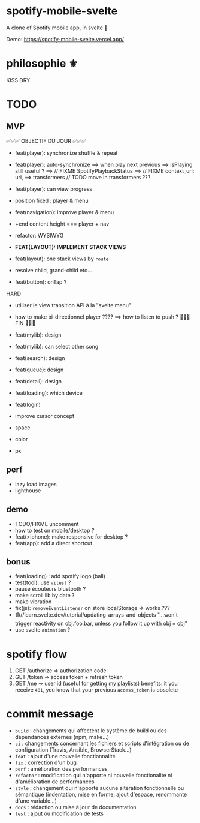 # spotify-mobile-svelte

A clone of Spotify mobile app, in svelte 🚀

Demo: https://spotify-mobile-svelte.vercel.app/

# philosophie ⚜️

KISS
DRY

# TODO

## MVP

✅✅✅ OBJECTIF DU JOUR ✅✅✅

- feat(player): synchronize shuffle & repeat
- feat(player): auto-synchronize
  ==> when play next previous
  ==> isPlaying still useful ?
  ==> // FIXME SpotifyPlaybackStatus
  ==> // FIXME context_uri: uri,
  ==> transformers // TODO move in transformers ???

- feat(player): can view progress
- position fixed : player & menu
- feat(navigation): improve player & menu
- +end content height === player + nav
- refactor: WYSIWYG
- **FEAT(LAYOUT): IMPLEMENT STACK VIEWS**
- feat(layout): one stack views by `route`
- resolve child, grand-child etc...
- feat(button): onTap ?

HARD

- utiliser le view transition API à la "svelte menu"
- how to make bi-directionnel player ????
  ==> how to listen to push ?
  🎉🎉🎉 FIN 🎉🎉🎉

- feat(mylib): design
- feat(mylib): can select other song

- feat(search): design
- feat(queue): design
- feat(detail): design
- feat(loading): which device
- feat(login)

- improve cursor concept

- space
- color
- px

## perf

- lazy load images
- lighthouse

## demo

- TODO/FIXME uncomment
- how to test on mobile/desktop ?
- feat(>iphone): make responsive for desktop ?
- feat(app): add a direct shortcut

## bonus

- feat(loading) : add spotify logo (ball)
- test(tool): use `vitest` ?
- pause écouteurs bluetooth ?
- make scroll lib by date ?
- make vibration
- fix(js): `removeEventListener` on store localStorage => works ???
- 🟢//learn.svelte.dev/tutorial/updating-arrays-and-objects
  "...won't trigger reactivity on obj.foo.bar, unless you follow it up with obj = obj"
- use svelte `animation` ?

# spotify flow

1. GET /authorize => authorization code
2. GET /token => access token + refresh token
3. GET /me => user id (useful for getting my playlists)
   benefits: it you receive `401`, you know that your previous `access_token` is obsolete

# commit message

- `build` : changements qui affectent le système de build ou des dépendances externes (npm, make...)
- `ci` : changements concernant les fichiers et scripts d'intégration ou de configuration (Travis, Ansible, BrowserStack...)
- `feat` : ajout d'une nouvelle fonctionnalité
- `fix` : correction d'un bug
- `perf` : amélioration des performances
- `refactor` : modification qui n'apporte ni nouvelle fonctionalité ni d'amélioration de performances
- `style` : changement qui n'apporte aucune alteration fonctionnelle ou sémantique (indentation, mise en forme, ajout d'espace, renommante d'une variable...)
- `docs` : rédaction ou mise à jour de documentation
- `test` : ajout ou modification de tests
